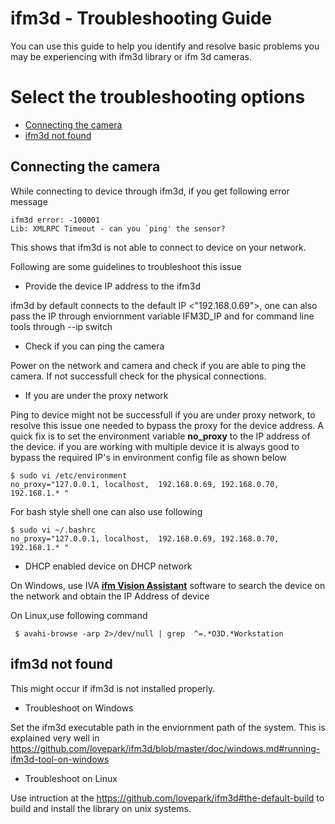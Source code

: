 ifm3d - Troubleshooting Guide
=============================

You can use this guide to help you identify and resolve basic problems you may be experiencing with ifm3d library or ifm 3d cameras.

# Select the troubleshooting options

- [Connecting the camera](#Connecting-the-camera)
- [ifm3d not found](#ifm3d-not-found)
 
## Connecting the camera 
While connecting to device through ifm3d, if you get following error message 
```
ifm3d error: -100001
Lib: XMLRPC Timeout - can you `ping' the sensor? 
```
This shows that ifm3d is not able to connect to device on your network. 

Following are some guidelines to troubleshoot this issue 

- Provide the device IP address to the ifm3d
   
ifm3d by default connects to the default IP <"192.168.0.69">, one can also pass the 
IP through enviornment variable IFM3D_IP and for command line tools through --ip switch

- Check if you can ping the camera

Power on the network and camera and check if you are able to ping the camera. If not successfull 
check for the physical connections.
 
- If you are under the proxy network 

Ping to device might not be successfull if you are under proxy network, to resolve this issue one needed to bypass the proxy 
for the device address. A quick fix is to set the environment variable **no_proxy** to the IP address of the device. 
if you are working with multiple device it is always good to bypass the required IP's in environment
config file as shown below
 
```
$ sudo vi /etc/environment
no_proxy="127.0.0.1, localhost,  192.168.0.69, 192.168.0.70, 192.168.1.* " 
```
For bash style shell one can also use following 
```
$ sudo vi ~/.bashrc
no_proxy="127.0.0.1, localhost,  192.168.0.69, 192.168.0.70, 192.168.1.* " 
```

- DHCP enabled device on DHCP network

On Windows, use IVA [**ifm Vision Assistant**](https://www.ifm.com/de/de/product/E3D300) software to search the device on the network and 
obtain the IP Address of device

On Linux,use following command 
```
 $ avahi-browse -arp 2>/dev/null | grep  ^=.*O3D.*Workstation 
```

## ifm3d not found 
This might occur if ifm3d is not installed properly.
- Troubleshoot on Windows

Set the ifm3d executable path in the enviornment path of the system. This is explained very well in 
https://github.com/lovepark/ifm3d/blob/master/doc/windows.md#running-ifm3d-tool-on-windows 

- Troubleshoot on Linux 

Use intruction at the https://github.com/lovepark/ifm3d#the-default-build to build and install the 
library on unix systems.




